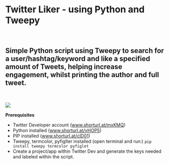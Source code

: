# Twitter Liker - using Python and Tweepy

<br/>

## Simple Python script using Tweepy to search for a user/hashtag/keyword and like a specified amount of Tweets, helping increase engagement, whilst printing the author and full tweet.

<br/>

![](https://github.com/jameswylde/twitter-liker/blob/main/example.gif)


**Prerequisites**

- Twitter Developer account (www.shorturl.at/mxKMQ)
- Python installed (www.shorturl.at/vHOP5)
- PIP installed (www.shorturl.at/clD01)
- Tweepy, termcolor, pyfiglter installed (open terminal and run:) ```pip install tweepy termcolor pyfiglet``` 
- Create a project/app within Twitter Dev and generate the keys needed and labeled within the script.


